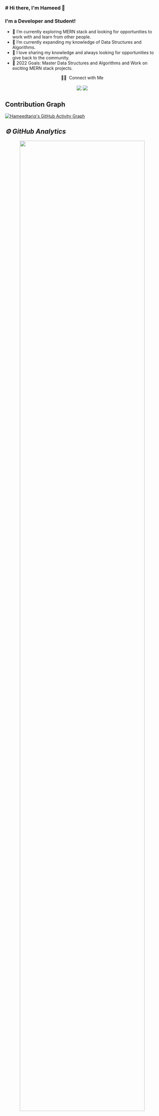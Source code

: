 ### # Hi there, I'm Hameed 👋

### I'm a Developer and Student!
- 🔭 I’m currently exploring MERN stack and looking for opportunities to work with and learn from other people.
- 🌱 I’m currently expanding my knowledge of Data Structures and Algorithms.
- 👯 I love sharing my knowledge and always looking for opportunities to give back to the community.
- 🥅 2022 Goals: Master Data Structures and Algorithms and Work on exciting MERN stack projects.

<p align="center">
🤝🏻 &nbsp;Connect with Me</br></br>
<a href="https://www.linkedin.com/in/muhammad-hameed-7896321b5/"><img src="https://img.shields.io/badge/-Muhammad%20Hameed-0077B5?style=flat&logo=Linkedin&logoColor=white"/></a>
<a href="mailto:muhammadhameed105@gmail.com"><img src="https://img.shields.io/badge/-muhammadhameed105@gmail.com-D14836?style=flat&logo=Gmail&logoColor=white"/></a>
</p>


## Contribution Graph

[![Hameedtariq's GitHub Activity Graph](https://activity-graph.herokuapp.com/graph?username=hameedtariq&theme=rogue)](https://github.com/hameedtariq)
   
<h2><i>⚙️ GitHub Analytics</i></h2>
<p align="center">
<!--<a href="https://github.com/hameedtariq">
  <img height="180em" src="https://github-readme-stats.vercel.app/api?username=hameedtariq&show_icons=true&theme=algolia&include_all_commits=true&count_private=true"/>
  <img height="180em" src="https://github-readme-stats-eight-theta.vercel.app/api/top-langs/?username=hameedtariq&layout=compact&langs_count=8&theme=algolia"/>
</a>-->
  <img width="90%" src="https://github-readme-streak-stats.herokuapp.com/?user=hameedtariq&show_icons=true&locale=en&layout=demo&theme=merko&hide_border=true" />
</p>
</p>



<!--
**hameedtariq/hameedtariq** is a ✨ _special_ ✨ repository because its `README.md` (this file) appears on your GitHub profile.

Here are some ideas to get you started:

- 🔭 I’m currently working on ...
- 🌱 I’m currently learning ...
- 👯 I’m looking to collaborate on ...
- 🤔 I’m looking for help with ...
- 💬 Ask me about ...
- 📫 How to reach me: ...
- 😄 Pronouns: ...
- ⚡ Fun fact: ...
-->
